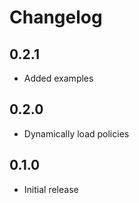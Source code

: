 # Changelog

## 0.2.1
* Added examples

## 0.2.0
* Dynamically load policies

## 0.1.0
* Initial release

